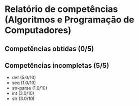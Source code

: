 # Relatório de competências (Algoritmos e Programação de Computadores)

## Competências obtidas (0/5)


## Competências incompletas (5/5)

* def (5.0/10)
* seq (1.0/10)
* str-parse (1.0/10)
* int (3.0/10)
* str (3.0/10)